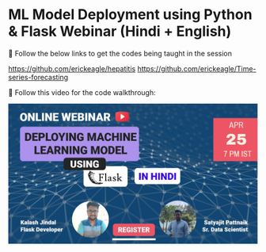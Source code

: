 # ML Model Deployment using Python & Flask Webinar (Hindi + English)

🔴 Follow the below links to get the codes being taught in the session

https://github.com/erickeagle/hepatitis
https://github.com/erickeagle/Time-series-forecasting


🔴 Follow this video for the code walkthrough:

[![Alt text](https://raw.githubusercontent.com/pik1989/ModelDeploymentFlask/main/FlaskImage.JPG)](https://www.youtube.com/watch?v=FVn1kDtMCMc)

